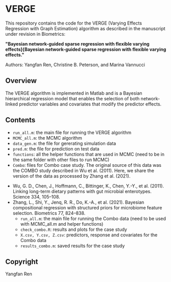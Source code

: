 # VERGE

This repository contains the code for the VERGE (Varying Effects Regression with Graph Estimation) algorithm as described in the manuscript under revision in Biometrics:

**"Bayesian network-guided sparse regression with flexible varying effects]{Bayesian network-guided sparse regression with flexible varying effects."**


Authors: Yangfan Ren, Christine B. Peterson, and Marina Vannucci

## Overview

The VERGE algorithm is implemented in Matlab and is a Bayesian hierarchical regression model that enables the selection of both network-linked predictor variables and covariates that modify the predictor effects.

## Contents

- `run_all.m`: the main file for running the VERGE algorithm
- `MCMC_all.m`: the MCMC algorithm
- `data_gen.m`: the file for gererating simulation data
- `pred.m`: the file for prediction on test data
- `functions`: all the helper functions that are used in MCMC (need to be in the same folder with other files to run MCMC)
- `Combo`: files for Combo case study. The original source of this data was the COMBO study described in Wu et al. (2011). Here, we share the version of the data as processed by Zhang et al. (2021).
* Wu, G. D., Chen, J., Hoffmann, C., Bittinger, K., Chen, Y.-Y., et al. (2011). Linking long-term dietary patterns with gut microbial enterotypes. Science 334, 105–108.
* Zhang, L., Shi, Y., Jenq, R. R., Do, K.-A., et al. (2021). Bayesian compositional regression with structured priors for microbiome feature selection. Biometrics 77, 824–838.
  - `run_all.m`: the main file for running the Combo data (need to be used with MCMC_all.m and helper functions)
  - `check_combo.R`: results and plots for the case study
  - `X.csv, Y.csv, Z.csv`: predictors, response and covariates for the Combo data
  - `results_combo.m`: saved results for the case study

## Copyright

Yangfan Ren
